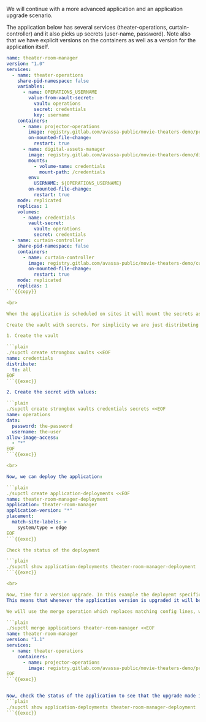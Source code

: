We will continue with a more advanced application and an application upgrade scenario.

The application below has several services (theater-operations, curtain-controller) and it also picks up secrets (user-name, password).
Note also that we have explicit versions on the containers as well as a version for the application itself.

```yaml
name: theater-room-manager
version: "1.0"
services:
  - name: theater-operations
    share-pid-namespace: false
    variables:
      - name: OPERATIONS_USERNAME
        value-from-vault-secret:
          vault: operations
          secret: credentials
          key: username
    containers:
      - name: projector-operations
        image: registry.gitlab.com/avassa-public/movie-theaters-demo/projector-operations:v1.0
        on-mounted-file-change:
          restart: true
      - name: digital-assets-manager
        image: registry.gitlab.com/avassa-public/movie-theaters-demo/digital-assets-manager:v1.0
        mounts:
          - volume-name: credentials
            mount-path: /credentials
        env:
          USERNAME: ${OPERATIONS_USERNAME}
        on-mounted-file-change:
          restart: true
    mode: replicated
    replicas: 1
    volumes:
      - name: credentials
        vault-secret:
          vault: operations
          secret: credentials
  - name: curtain-controller
    share-pid-namespace: false
    containers:
      - name: curtain-controller
        image: registry.gitlab.com/avassa-public/movie-theaters-demo/curtain-controller:v1.0
        on-mounted-file-change:
          restart: true
    mode: replicated
    replicas: 1
```{{copy}}

<br>

When the application is scheduled on sites it will mount the secrets as files. Secrets are configure in the Control Tower and distributed encrypted to the sites. Create a strongbox vault with secrets as shown below.

Create the vault with secrets. For simplicity we are just distributing the secrets to all sites. There are fine-grained distribution policies as well. 

1. Create the vault

```plain
./supctl create strongbox vaults <<EOF               
name: credentials
distribute:
  to: all
EOF
```{{exec}}

2. Create the secret with values:

```plain
./supctl create strongbox vaults credentials secrets <<EOF
name: operations
data:
  password: the-password
  username: the-user
allow-image-access:
  - "*"
EOF
```{{exec}}

<br>

Now, we can deploy the application:

```plain
./supctl create application-deployments <<EOF
name: theater-room-manager-deployment
application: theater-room-manager
application-version: "*"
placement:
  match-site-labels: >
    system/type = edge
EOF
```{{exec}}

Check the status of the deployment

```plain
./supctl show application-deployments theater-room-manager-deployment
```{{exec}}

<br>

Now, time for a version upgrade. In this example the deployemt specification referred to version '*' of the application.
This means that whenever the application version is upgraded it will be immediately upgraded on the sites. A more controlled model would have been to refer to a specific application version in the deployment specification. Anyhow, lets upgrade:

We will use the merge operation which replaces matching config lines, we are modifying the application version from 1.0 to 1.1 and picking v2.0 of the `projector-operations` container

```plain
./supctl merge applications theater-room-manager <<EOF
name: theater-room-manager
version: "1.1"
services:
  - name: theater-operations
    containers:
      - name: projector-operations
        image: registry.gitlab.com/avassa-public/movie-theaters-demo/projector-operations:v2.0
EOF
```{{exec}}


Now, check the status of the application to see that the upgrade made it:
```plain
./supctl show application-deployments theater-room-manager-deployment
```{{exec}}

